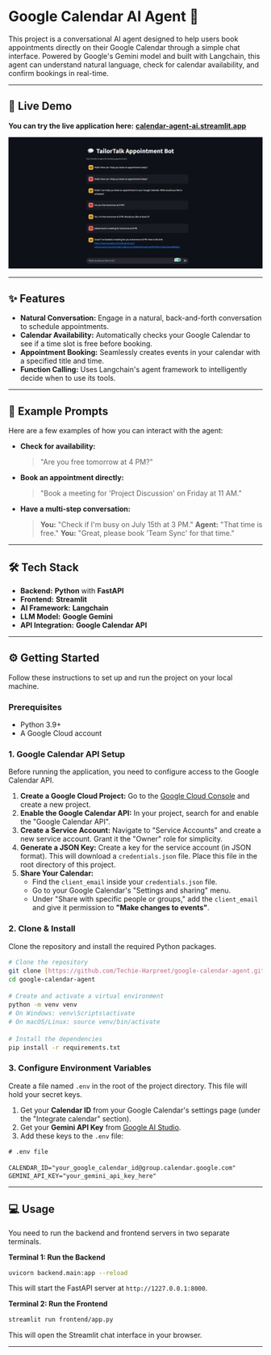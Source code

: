 # Google Calendar AI Agent 🤖

This project is a conversational AI agent designed to help users book appointments directly on their Google Calendar through a simple chat interface. Powered by Google's Gemini model and built with Langchain, this agent can understand natural language, check for calendar availability, and confirm bookings in real-time.

---

## 🚀 Live Demo

**You can try the live application here:** **[calendar-agent-ai.streamlit.app](https://calendar-agent-ai.streamlit.app/)**

![Screenshot](Screenshot/screenshot.png)

---

## ✨ Features

- **Natural Conversation:** Engage in a natural, back-and-forth conversation to schedule appointments.
- **Calendar Availability:** Automatically checks your Google Calendar to see if a time slot is free before booking.
- **Appointment Booking:** Seamlessly creates events in your calendar with a specified title and time.
- **Function Calling:** Uses Langchain's agent framework to intelligently decide when to use its tools.

---

## 💬 Example Prompts

Here are a few examples of how you can interact with the agent:

- **Check for availability:**
  > "Are you free tomorrow at 4 PM?"

- **Book an appointment directly:**
  > "Book a meeting for 'Project Discussion' on Friday at 11 AM."

- **Have a multi-step conversation:**
  > **You:** "Check if I'm busy on July 15th at 3 PM."
  > **Agent:** "That time is free."
  > **You:** "Great, please book 'Team Sync' for that time."

---

## 🛠️ Tech Stack

- **Backend:** **Python** with **FastAPI**
- **Frontend:** **Streamlit**
- **AI Framework:** **Langchain**
- **LLM Model:** **Google Gemini**
- **API Integration:** **Google Calendar API**

---

## ⚙️ Getting Started

Follow these instructions to set up and run the project on your local machine.

### Prerequisites

- Python 3.9+
- A Google Cloud account

### 1. Google Calendar API Setup

Before running the application, you need to configure access to the Google Calendar API.

1.  **Create a Google Cloud Project:** Go to the [Google Cloud Console](https://console.cloud.google.com/) and create a new project.
2.  **Enable the Google Calendar API:** In your project, search for and enable the "Google Calendar API".
3.  **Create a Service Account:** Navigate to "Service Accounts" and create a new service account. Grant it the "Owner" role for simplicity.
4.  **Generate a JSON Key:** Create a key for the service account (in JSON format). This will download a `credentials.json` file. Place this file in the root directory of this project.
5.  **Share Your Calendar:**
    - Find the `client_email` inside your `credentials.json` file.
    - Go to your Google Calendar's "Settings and sharing" menu.
    - Under "Share with specific people or groups," add the `client_email` and give it permission to **"Make changes to events"**.

### 2. Clone & Install

Clone the repository and install the required Python packages.

```bash
# Clone the repository
git clone [https://github.com/Techie-Harpreet/google-calendar-agent.git](https://github.com/Techie-Harpreet/google-calendar-agent.git)
cd google-calendar-agent

# Create and activate a virtual environment
python -m venv venv
# On Windows: venv\Scripts\activate
# On macOS/Linux: source venv/bin/activate

# Install the dependencies
pip install -r requirements.txt
```

### 3. Configure Environment Variables

Create a file named `.env` in the root of the project directory. This file will hold your secret keys.

1.  Get your **Calendar ID** from your Google Calendar's settings page (under the "Integrate calendar" section).
2.  Get your **Gemini API Key** from [Google AI Studio](https://aistudio.google.com/).
3.  Add these keys to the `.env` file:

```
# .env file

CALENDAR_ID="your_google_calendar_id@group.calendar.google.com"
GEMINI_API_KEY="your_gemini_api_key_here"
```

---

## 💻 Usage

You need to run the backend and frontend servers in two separate terminals.

**Terminal 1: Run the Backend**

```bash
uvicorn backend.main:app --reload
```
This will start the FastAPI server at `http://1227.0.0.1:8000`.

**Terminal 2: Run the Frontend**

```bash
streamlit run frontend/app.py
```
This will open the Streamlit chat interface in your browser.

---



